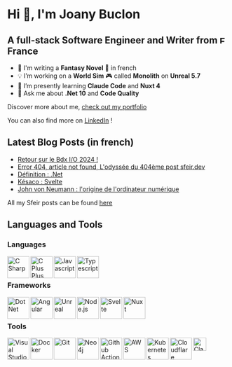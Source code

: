 # Hi 👋, I'm Joany Buclon

<h2>A full-stack Software Engineer and Writer from <img alt="France" width="17px" src="https://camo.githubusercontent.com/810c0059ec880d3bf22c12f8ecd24d39ae1c9ee5d294cd397e6f414738d9cdd8/68747470733a2f2f63646e2d69636f6e732d706e672e666c617469636f6e2e636f6d2f3531322f3139372f3139373536302e706e67" /> <b>France</b></h2>

- 📖 I'm writing a **Fantasy Novel** 🧙 in french
- 💡 I’m working on a **World Sim** :video_game: called **Monolith** on **Unreal 5.7**
- 🌱 I’m presently learning **Claude Code** and **Nuxt 4**
- 💬 Ask me about **.Net 10** and **Code Quality**

Discover more about me, [check out my portfolio](https://joanybuclon.com/)

You can also find more on [LinkedIn](https://www.linkedin.com/in/joany-buclon/) !

## Latest Blog Posts (in french)

<!-- BLOG-POST-LIST:START -->
- [Retour sur le Bdx I/O 2024 !](https://www.sfeir.dev/retour-sur-le-bdx-i-o-2024/)
- [Error 404, article not found, L&#39;odyssée du 404ème post sfeir.dev](https://www.sfeir.dev/tendances/404/)
- [Définition : .Net](https://www.sfeir.dev/back/kesako-dot-net/)
- [Késaco : Svelte](https://www.sfeir.dev/front/kesaco-svelte/)
- [John von Neumann : l&#39;origine de l&#39;ordinateur numérique](https://www.sfeir.dev/success-story/von-neumann/)
<!-- BLOG-POST-LIST:END -->

All my Sfeir posts can be found [here](https://www.sfeir.dev/author/joany/)

## Languages and Tools

### Languages

  <img align="left" alt="C Sharp" width="50px" src="https://cdn.jsdelivr.net/gh/devicons/devicon@latest/icons/csharp/csharp-plain.svg" />
  <img align="left" alt="C Plus Plus" width="50px" src="https://cdn.jsdelivr.net/gh/devicons/devicon@latest/icons/cplusplus/cplusplus-plain.svg" />
  <img align="left" alt="Javascript" width="50px" src="https://cdn.jsdelivr.net/gh/devicons/devicon@latest/icons/javascript/javascript-plain.svg" />
  <img align="left" alt="Typescript" width="50px" src="https://cdn.jsdelivr.net/gh/devicons/devicon@latest/icons/typescript/typescript-plain.svg" />
  <br /><br />

### Frameworks

  <img align="left" alt="Dot Net" width="50px" src="https://cdn.jsdelivr.net/gh/devicons/devicon@latest/icons/dotnetcore/dotnetcore-original.svg" />
  <img align="left" alt="Angular" width="50px" src="https://cdn.jsdelivr.net/gh/devicons/devicon@latest/icons/angular/angular-original.svg" />
  <img align="left" alt="Unreal" width="50px" src="https://cdn.jsdelivr.net/gh/devicons/devicon@latest/icons/unrealengine/unrealengine-original.svg" />
  <img align="left" alt="Node.js" width="50px" src="https://cdn.jsdelivr.net/gh/devicons/devicon@latest/icons/nodejs/nodejs-original.svg" />
  <img align="left" alt="Svelte" width="50px" src="https://cdn.jsdelivr.net/gh/devicons/devicon@latest/icons/svelte/svelte-original.svg" />
  <img align="left" alt="Nuxt" width="50px" src="https://cdn.jsdelivr.net/gh/devicons/devicon@latest/icons/nuxt/nuxt-original.svg" />
  <br /><br />

### Tools

  <img align="left" alt="Visual Studio Code" width="50px" src="https://cdn.jsdelivr.net/gh/devicons/devicon@latest/icons/vscode/vscode-original.svg" />
  <img align="left" alt="Docker" width="50px" src="https://cdn.jsdelivr.net/gh/devicons/devicon@latest/icons/docker/docker-original.svg" />
  <img align="left" alt="Git" width="50px" src="https://cdn.jsdelivr.net/gh/devicons/devicon@latest/icons/git/git-original.svg" />
  <img align="left" alt="Neo4j" width="50px" src="https://cdn.jsdelivr.net/gh/devicons/devicon@latest/icons/neo4j/neo4j-original.svg" />
  <img align="left" alt="Github Actions" width="50px" src="https://cdn.jsdelivr.net/gh/devicons/devicon@latest/icons/githubactions/githubactions-original.svg" />
  <img align="left" alt="AWS" width="50px" src="https://cdn.jsdelivr.net/gh/devicons/devicon@latest/icons/amazonwebservices/amazonwebservices-plain-wordmark.svg" />  
  <img align="left" alt="Kubernetes" width="50px" src="https://cdn.jsdelivr.net/gh/devicons/devicon@latest/icons/kubernetes/kubernetes-original.svg" />
  <img align="left" alt="Cloudflare" width="50px" src="https://cdn.jsdelivr.net/gh/devicons/devicon@latest/icons/cloudflare/cloudflare-original.svg" />
  <img align="left" alt="Claude Code" width="30px" src="https://registry.npmmirror.com/@lobehub/icons-static-png/latest/files/dark/claude-color.png" />
  <br /><br /><br /><br />
